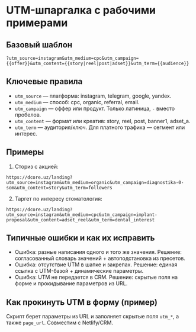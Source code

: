 # UTM-шпаргалка с рабочими примерами

## Базовый шаблон
`?utm_source=instagram&utm_medium=cpc&utm_campaign={{offer}}&utm_content={{story|reel|post|adset}}&utm_term={{audience}}`

## Ключевые правила
- `utm_source` — платформа: instagram, telegram, google, yandex.
- `utm_medium` — способ: cpc, organic, referral, email.
- `utm_campaign` — оффер или продукт. Только латиница, `-` вместо пробелов.
- `utm_content` — формат или креатив: story, reel, post, banner1, adset_a.
- `utm_term` — аудитория/ключ. Для платного трафика — сегмент или интерес.

## Примеры
1) Сториз с акцией:
```
https://dcore.uz/landing?utm_source=instagram&utm_medium=organic&utm_campaign=diagnostika-0-som&utm_content=story&utm_term=followers
```
2) Таргет по интересу стоматология:
```
https://dcore.uz/landing?utm_source=instagram&utm_medium=cpc&utm_campaign=implant-proposal&utm_content=adset_reel&utm_term=dental_interest
```

## Типичные ошибки и как их исправить
- Ошибка: разные написания одного и того же значения.
  Решение: согласованный словарь значений + автоподстановка из пресетов.
- Ошибка: отсутствие UTM в шапке и закрепах.
  Решение: единая ссылка с UTM-базой + динамические параметры.
- Ошибка: UTM не передается в CRM.
  Решение: скрытые поля на форме и прокидывание параметров из URL.

## Как прокинуть UTM в форму (пример)
Скрипт берет параметры из URL и заполняет скрытые поля `utm_*`, а также `page_url`. Совместим с Netlify/CRM.
